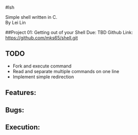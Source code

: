 #lsh

Simple shell written in C. \
By Lei Lin

##Project 01: Getting out of your Shell
Due: TBD
Github Link: https://github.com/mks65/shell.git

## TODO
- Fork and execute command
- Read and separate multiple commands on one line
- Implement simple redirection

## Features:

## Bugs:

## Execution:
